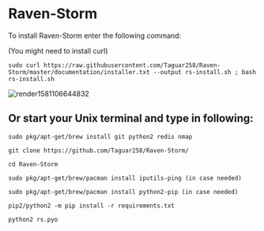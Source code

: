 # Raven-Storm



To install Raven-Storm enter the following command:

(You might need to install curl)

```sudo curl https://raw.githubusercontent.com/Taguar258/Raven-Storm/master/documentation/installer.txt --output rs-install.sh ; bash rs-install.sh```



![render1581106644832](https://user-images.githubusercontent.com/36562445/74063147-2336e400-49f0-11ea-898c-ccdfa3481b29.gif)



## Or start your Unix terminal and type in following:

```sudo pkg/apt-get/brew install git python2 redis nmap```

```git clone https://github.com/Taguar258/Raven-Storm/```

```cd Raven-Storm```

```sudo pkg/apt-get/brew/pacman install iputils-ping (in case needed)```

```sudo pkg/apt-get/brew/pacman install python2-pip (in case needed)```

```pip2/python2 -m pip install -r requirements.txt```

```python2 rs.pyo```
